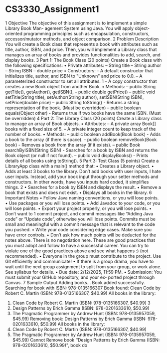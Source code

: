 # CS3330_Assignment1

1 Objective
The objective of this assignment is to implement a simple Library Book Man-
agement System using Java. You will apply object-oriented programming
principles such as encapsulation, constructors, accessor/mutator methods, and
object comparison.
2 Problem Description
You will create a Book class that represents a book with attributes such as
title, author, ISBN, and price. Then, you will implement a Library class that
manages an array of books and provides functionalities to add, search, and
display books.
3 Part 1: The Book Class (20 points)
Create a Book class with the following specifications:
• Private attributes:
– String title
– String author
– String ISBN
– double price
• Constructors:
– A default constructor that initializes title, author, and ISBN to
"Unknown" and price to 0.0.
– A parameterized constructor to set all attributes.
1
– A copy constructor that creates a new Book object from another
Book.
• Methods:
– public String getTitle(), getAuthor(), getISBN(),
– public double getPrice()
– public void setTitle(String title), setAuthor(String author),
setISBN(String ISBN), setPrice(double price)
– public String toString() - Returns a string representation of the
book. (Must be overridden)
– public boolean equals(Object other) - Returns true if two books
have the same ISBN. (Must be overridden)
4 Part 2: The Library Class (20 points)
Create a Library class to manage an array of Book objects.
• Attributes:
– A private array Book[] books with a fixed size of 5.
– A private integer count to keep track of the number of books.
• Methods:
– public boolean addBook(Book book) - Adds a book to the array
(if there is space).
– public boolean removeBook(Book book) - Removes a book from
the array (if it exists).
– public Book searchByISBN(String ISBN) - Searches for a book by
ISBN and returns the Book object (or null if not found).
– public void displayBooks() - Prints details of all books using
toString().
5 Part 3: Test Class (5 points)
Create a LibraryApp class with a main() method that:
• Creates a Library object.
• Adds at least 3 books to the library. Don’t add books with user inputs,
I hate user inputs. Instead, add your book input through your setter
methods and constructors. In other words, have you inputs hard coded,
it simplifies things.
2
• Searches for a book by ISBN and displays the result.
• Remove a book that exists and does not exist.
• Displays all books in the library.
6 Important Notes
• Follow Java naming conventions, or you will lose points.
• Use packages or you will lose points.
• Add Javadoc to your code, or you will lose points.
• Export your project properly, or you will lose points.
• Don’t want to 1 commit project, and commit messages like “Adding Java
code” or “Update code”, otherwise you will lose points. Commits must be
small and meaningful with a commit message that is relevant to the code
you pushed.
• Write your code considering edge cases. Make sure you have error controls.
• Don’t ask how much points will be deducted for the notes above. There
is no negotiation here. These are good practices that you must adopt and
follow to have a successful career. You can try to violate one of the good
practices above and see what happens :) (not recommended).
• Everyone in the group must contribute to the project. Use Git efficiently
and communicate!
• If there is a group drama, you have to wait until the next group assignment
to split from your group, or work alone. See syllabus for details.
• Due date: 2/12/2025, 11:59 PM.
• Submission: You must submit your GitHub repository, and your ex-
ported project through Canvas.
7 Sample Output
Adding books...
Book added successfully.
Searching for book with ISBN: 978-0135166307
Book found: Clean Code by Robert C. Martin (ISBN: 978-0135166307, $40.99)
All books in the library:
1. Clean Code by Robert C. Martin (ISBN: 978-0135166307, $40.99)
3
2. Design Patterns by Erich Gamma (ISBN: 978-0201633610, $50.99)
3. The Pragmatic Programmer by Andrew Hunt (ISBN: 978-0135957059, $45.99)
Removing book: Design Patterns by Erich Gamma (ISBN: 978-0201633610, $50.99)
All books in the library:
1. Clean Code by Robert C. Martin (ISBN: 978-0135166307, $40.99)
2. The Pragmatic Programmer by Andrew Hunt (ISBN: 978-0135957059, $45.99)
Cannot Remove book ‘‘Design Patterns by Erich Gamma (ISBN: 978-0201633610, $50.99)", book do
